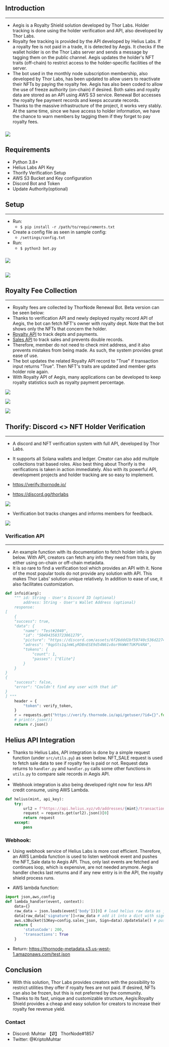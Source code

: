 ## Introduction

-------------

- Aegis is a Royalty Shield solution developed by Thor Labs. Holder tracking is done using the holder verification and API, also developed by Thor Labs. 
- Royalty fee tracking is provided by the API developed by Helius Labs. If a royalty fee is not paid in a trade, it is detected by Aegis. It checks if the wallet holder is on the Thor Labs server and sends a message by tagging them on the public channel. Aegis updates the holder's NFT traits (off-chain) to restrict access to the holder-specific facilities of the server.
- The bot used in the monthly node subscription membership, also developed by Thor Labs, has been updated to allow users to reactivate their NFTs by paying the royalty fee. Aegis has also been coded to allow the use of freeze authority (on-chain) if desired. Both sales and royalty data are stored as an API using AWS S3 service. Renewal Bot accesses the royalty fee payment records and keeps accurate records.
- Thanks to the massive infrastructure of the project, it works very stably. At the same time, since we have access to holder information, we have the chance to warn members by tagging them if they forget to pay royalty fees.

###
![](https://cdn.discordapp.com/attachments/1016334190331035649/1050926818934407178/aegis_logo.png)
###
## Requirements
- Python 3.8+ 
- Helius Labs API Key
- Thorify Verification Setup
- AWS S3 Bucket and Key configuration
- Discord Bot and Token
- Update Authority(optional)

## Setup

-------------
- Run:
  - `$ pip install -r /path/to/requirements.txt`
- Create a config file as seen in sample config:
  - `/settings/config.txt`
- Run:
  - `$ python3 bot.py`
  ###
![](https://i.imgur.com/u1Yt42w.png)
##
![](https://i.imgur.com/Aq3OlH8.png)

## Royalty Fee Collection

-------------

- Royalty fees are collected by ThorNode Renewal Bot. Beta version can be seen below:
- Thanks to verification API and newly deployed royalty record API of Aegis, the bot can fetch NFT's owner with royalty dept. Note that the bot shows only the NFTs that concern the holder. 
- [Royalty API](https://thornode-metadata.s3.us-west-1.amazonaws.com/royalty.json) to track depts and payments.
- [Sales API](https://thornode-metadata.s3.us-west-1.amazonaws.com/sales.json) to track sales and prevents double records.
- Therefore, member do not need to check mint address, and it also prevents mistakes from being made. As such, the system provides great ease of use. 
- The bot updates the related Royalty API record to "True" if transaction input returns "True". Then NFT's traits are updated and member gets holder role again.
- With Royalty API of Aegis, many applications can be developed to keep royalty statistics such as royalty payment percentage. 

![](https://cdn.discordapp.com/attachments/1049652153062543380/1051604908765364224/image.png)

![](https://cdn.discordapp.com/attachments/1049652153062543380/1051605043649990766/image.png) 

![](https://cdn.discordapp.com/attachments/1049652153062543380/1051606611619233952/image.png)

##
## Thorify: Discord <> NFT Holder Verification 

-------------

- A discord and NFT verification system with full API, developed by Thor Labs.

- It supports all Solana wallets and ledger. Creator can also add multiple collections trait based roles. Also best thing about Thorify is the verifications is taken in action immediately. Also with its powerful API, development projects and holder tracking are so easy to implement.

- https://verify.thornode.io/
- https://discord.gg/thorlabs

![](https://i.imgur.com/O1ed6zs.png)

- Verification bot tracks changes and informs members for feedback. 

![](https://i.imgur.com/CZV9GAO.png)

### Verification API

-------------
- An example function with its documentation to fetch holder info is given below. With API, creators can fetch any info they need from traits, by either using on-chain or off-chain metadata. 
- It is so rare to find a verification tool which provides an API with it. None of the most popular tools do not provide any solution with API. This makes Thor Labs' solution unique relatively. In addition to ease of use, it also facilitates customization.



``` python
def infoid(arg):
    """ id: String - User's Discord ID (optional)
        address: String - User's Wallet Address (optional)
    response:
[
    {
    "success": true,
    "data": {
        "name": "Test#2040",
        "id": "504943583723061279",
        "picture": "https://discord.com/assets/6f26ddd1bf59740c536d2274bb834a05.png",
        "adress": "9qpSts1qJeWLyRDBnESE9d54N61v8or9kWWtTUKPU4RA",
        "tokens": {
            "count": 1,
            "passes": ["Elite"]
        }
    }
}
{
    "success": false,
    "error": "Couldn't find any user with that id"
}
] """
    header = {
        "token": verify_token,
    }
    r = requests.get("https://verify.thornode.io/api/getuser/?id={}".format(arg), headers=header)
    # print(r.json())
    return r.json()
```
## Helius API Integration

- Thanks to Helius Labs, API integration is done by a simple request function (under `src/utils.py`) as seen below. NFT_SALE request is used to fetch sale data to see if royalty fee is paid or not. Request data returns to `handler.py` and `handler.py` calls some other functions in `utils.py` to compare sale records in Aegis API.
- 
- Webhook integration is also being developed right now for less API credit consume, using AWS Lambda.

``` python
def helius(mint, api_key):
    try:
        url2 = f"https://api.helius.xyz/v0/addresses/{mint}/transactions?api-key={api_key}&commitment=confirmed&type=NFT_SALE"
        request = requests.get(url2).json()[0]
        return request
    except:
        pass
```
### Webhook:

- Using webhook service of Helius Labs is more cost efficient. Therefore, an AWS Lambda function is used to listen webhook event and pushes the NFT_Sale data to Aegis API. Thus, only last events are fetched and continues loop, which is expensive, are not needed anymore. Aegis handler checks last returns and if any new entry is in the API, the royalty shield process runs. 

- AWS lambda function:

``` python
import json,aws,config
def lambda_handler(event, context):
    data={}
    raw_data = json.loads(event['body'])[0] # load helius raw data as json
    data[raw_data['signature']]=raw_data # add it into a dict with signature key
    aws.s3Bucket(S3Key=config.sales_json, Sign=data).UpdateSale() # push to AWS S3
    return {
        'statusCode': 200,
        'transactions': True
    }
```
- Return:
https://thornode-metadata.s3.us-west-1.amazonaws.com/test.json

## Conclusion 

- With this solution, Thor Labs provides creators with the possibility to restrict utilities they offer if royalty fees are not paid. If desired, NFTs can also be frozen, but this is not preferred by the community.
- Thanks to its fast, unique and customizable structure, Aegis:Royalty Shield provides a cheap and easy solution for creators to increase their royalty fee revenue yield.

### Contact 
- Discord: Muhtar 【Ø】 ThorNode#1857
- Twitter: @KriptoMuhtar
